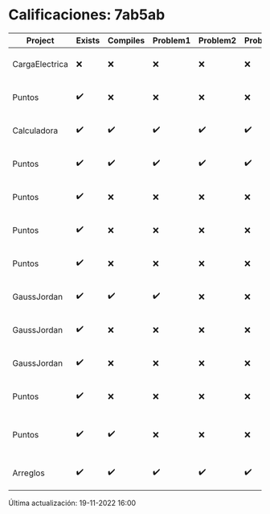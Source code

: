 # Calificaciones: 7ab5ab
|Project|Exists|Compiles|Problem1|Problem2|Problem3|Extra|CommitHash|CommitDate|CheckDate|Comments|DueDate|Grade|
|-|-|-|-|-|-|-|-|-|-|-|-|-|
|CargaElectrica|❌|❌|❌|❌|❌|❌|NA|NA|19-11-2022 16:00:17|No se encontró el archivo en PracticasCompuI/CargaElectrica/CargaElectrica.cpp|23-11-2022 21:00:00|5|
|Puntos|✔️|❌|❌|❌|❌|❌|eb80bf8f4cfc8b2889ba13e3de29f3c688785fc4|31-10-2022 18:49:25|02-11-2022 20:00:26|Tu código no compila|05-11-2020 21:00:00|5.0|
|Calculadora|✔️|✔️|✔️|✔️|✔️|✔️|0819b131d20e85ab0c7e7205b2fb1cc60a249373|27-09-2022 22:41:46|28-09-2022 15:55:43|¡Excelente trabajo!|28-09-2022 21:00:00|10.0|
|Puntos|✔️|✔️|✔️|✔️|✔️|✔️|93efaaeca26286d31f765d2726d4e2d8db505bce|18-11-2022 18:37:06|18-11-2022 18:52:10|¡Excelente trabajo!|13-11-2022 21:00:00|8.0|
|Puntos|✔️|❌|❌|❌|❌|❌|0e8896cda82687012c09c71aa66a547ee72da608|16-11-2022 20:15:20|16-11-2022 20:39:59|Tu código no compila|13-11-2022 21:00:00|5.0|
|Puntos|✔️|❌|❌|❌|❌|❌|b97b909d82e23f6e2421c8680c7a67839557c81f|16-11-2022 11:07:43|16-11-2022 11:52:14|Tu código no compila|13-11-2022 21:00:00|5.0|
|Puntos|✔️|❌|❌|❌|❌|❌|1f89dc0c1be85cecf4434d5f3b7755bf170063dc|13-11-2022 20:22:50|14-11-2022 10:18:04|Tu código no compila|13-11-2022 21:00:00|5.0|
|GaussJordan|✔️|✔️|✔️|❌|❌|✔️|4feb7ea6c602bfeebba3f3cfaa68c9fb523db8f1|12-10-2022 22:29:50|12-10-2022 23:27:13|No aplica correctamente el método de Gauss-Jordan-No avisa al usuario que el sistema no tiene solución|19-10-2022 21:00:00|8.666666666666666|
|GaussJordan|✔️|❌|❌|❌|❌|❌|3ec2cfe07996a35add9ea5b3f0bdb27bdff99038|12-10-2022 20:30:01|12-10-2022 21:18:48|Tu código no compila|12-10-2022 21:00:00|5.0|
|GaussJordan|✔️|❌|❌|❌|❌|❌|3184c3fe2d1fd1041b17811ff01c955e822d6d60|12-10-2022 20:11:56|12-10-2022 20:15:15|Tu código no compila|12-10-2022 21:00:00|5.0|
|Puntos|✔️|❌|❌|❌|❌|❌|4cea2218f3ef239462d3b6cdbc1638e3ca4b0f12|09-11-2022 12:01:44|09-11-2022 13:06:17|Tu código no compila|13-11-2022 21:00:00|5.0|
|Puntos|✔️|✔️|❌|❌|❌|❌|5e9ee16083a9f72b03c692abbeb2894b0789cadc|09-11-2022 10:30:37|09-11-2022 10:52:49|No aplica correctamente la traslación-No aplica correctamente la rotación-No aplica correctamente el escalado-No hace correctamente la rotación con ángulos negativos|05-11-2022 21:00:00|5.0|
|Arreglos|✔️|✔️|✔️|✔️|✔️|✔️|2249c28404d6863e51b78ee596b3eefcaeef6d8f|02-10-2022 18:18:45|02-10-2022 19:02:12|¡Excelente trabajo!|05-10-2020 21:00:00|10.0|

Última actualización: 19-11-2022 16:00